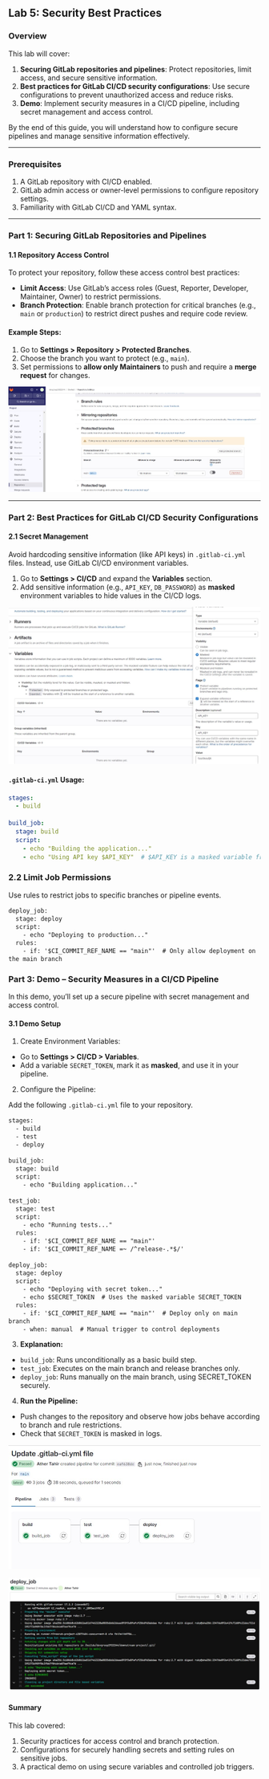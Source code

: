 ## Lab 5: Security Best Practices

### Overview

This lab will cover:
1. **Securing GitLab repositories and pipelines**: Protect repositories, limit access, and secure sensitive information.
2. **Best practices for GitLab CI/CD security configurations**: Use secure configurations to prevent unauthorized access and reduce risks.
3. **Demo**: Implement security measures in a CI/CD pipeline, including secret management and access control.

By the end of this guide, you will understand how to configure secure pipelines and manage sensitive information effectively.

---

### Prerequisites

1. A GitLab repository with CI/CD enabled.
2. GitLab admin access or owner-level permissions to configure repository settings.
3. Familiarity with GitLab CI/CD and YAML syntax.

---

### Part 1: Securing GitLab Repositories and Pipelines

#### 1.1 Repository Access Control

To protect your repository, follow these access control best practices:
- **Limit Access**: Use GitLab’s access roles (Guest, Reporter, Developer, Maintainer, Owner) to restrict permissions.
- **Branch Protection**: Enable branch protection for critical branches (e.g., `main` or `production`) to restrict direct pushes and require code review.

#### Example Steps:
1. Go to **Settings > Repository > Protected Branches**.
2. Choose the branch you want to protect (e.g., `main`).
3. Set permissions to **allow only Maintainers** to push and require a **merge request** for changes.


![](./images/p12.jpg)

---

### Part 2: Best Practices for GitLab CI/CD Security Configurations

#### 2.1 Secret Management

Avoid hardcoding sensitive information (like API keys) in `.gitlab-ci.yml` files. Instead, use GitLab CI/CD environment variables.
1. Go to **Settings > CI/CD** and expand the **Variables** section.
2. Add sensitive information (e.g., `API_KEY`, `DB_PASSWORD`) as **masked** environment variables to hide values in the CI/CD logs.

![](./images/p13.jpg)

#### `.gitlab-ci.yml` Usage:

```yaml
stages:
  - build

build_job:
  stage: build
  script:
    - echo "Building the application..."
    - echo "Using API key $API_KEY"  # $API_KEY is a masked variable from GitLab settings
```


### 2.2 Limit Job Permissions

Use rules to restrict jobs to specific branches or pipeline events.

```
deploy_job:
  stage: deploy
  script:
    - echo "Deploying to production..."
  rules:
    - if: '$CI_COMMIT_REF_NAME == "main"'  # Only allow deployment on the main branch
```


### Part 3: Demo – Security Measures in a CI/CD Pipeline

In this demo, you’ll set up a secure pipeline with secret management and access control.

#### 3.1 Demo Setup

1. Create Environment Variables:

- Go to **Settings > CI/CD > Variables**.
- Add a variable `SECRET_TOKEN`, mark it as **masked**, and use it in your pipeline.

2. Configure the Pipeline:

Add the following `.gitlab-ci.yml` file to your repository.

```
stages:
  - build
  - test
  - deploy

build_job:
  stage: build
  script:
    - echo "Building application..."

test_job:
  stage: test
  script:
    - echo "Running tests..."
  rules:
    - if: '$CI_COMMIT_REF_NAME == "main"'
    - if: '$CI_COMMIT_REF_NAME =~ /^release-.*$/'

deploy_job:
  stage: deploy
  script:
    - echo "Deploying with secret token..."
    - echo $SECRET_TOKEN  # Uses the masked variable SECRET_TOKEN
  rules:
    - if: '$CI_COMMIT_REF_NAME == "main"'  # Deploy only on main branch
    - when: manual  # Manual trigger to control deployments
```


3. **Explanation:**

- `build_job`: Runs unconditionally as a basic build step.
- `test_job`: Executes on the main branch and release branches only.
- `deploy_job`: Runs manually on the main branch, using SECRET_TOKEN securely.


4. **Run the Pipeline:**

- Push changes to the repository and observe how jobs behave according to branch and rule restrictions.
- Check that `SECRET_TOKEN` is masked in logs.

![](./images/p14.jpg)

![](./images/p15.jpg)

#### Summary

This lab covered:

1. Security practices for access control and branch protection.
2. Configurations for securely handling secrets and setting rules on sensitive jobs.
3. A practical demo on using secure variables and controlled job triggers.

